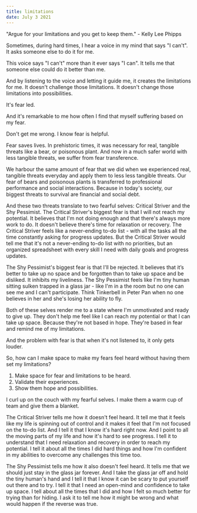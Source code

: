 ```yaml
---
title: limitations
date: July 3 2021
---
```


"Argue for your limitations and you get to keep them." - Kelly Lee Phipps

Sometimes, during hard times, I hear a voice in my mind that says "I can't". It asks someone else to do it for me. 

This voice says "I can't" more than it ever says "I can". It tells me that someone else could do it better than me. 

And by listening to the voice and letting it guide me, it creates the limitations for me. It doesn't challenge those limitations. It doesn't change those limitations into possibilities. 

It's fear led. 

And it's remarkable to me how often I find that myself suffering based on my fear. 

Don't get me wrong. I know fear is helpful. 

Fear saves lives. In prehistoric times, it was necessary for real, tangible threats like a bear, or poisonous plant. And now in a much safer world with less tangible threats, we suffer from fear transference.

We harbour the same amount of fear that we did when we experienced real, tangible threats everyday and apply them to less less tangible threats. Our fear of bears and poisonous plants is transferred to professional performance and social interactions. Because in today's society, our biggest threats to survival are financial and social debt. 

And these two threats translate to two fearful selves: Critical Striver and the Shy Pessimist. The Critical Striver's biggest fear is that I will not reach my potential. It believes that I'm not doing enough and that there's always more work to do. It doesn't believe there's time for relaxation or recovery. The Critical Striver feels like a never-ending to-do list - with all the tasks all the time constantly asking for progress updates. But the Critical Striver would tell me that it's not a never-ending to-do list with no priorities, but an organized spreadsheet with every skill I need with daily goals and progress updates.

The Shy Pessimist's biggest fear is that I'll be rejected. It believes that it’s better to take up no space and be forgotten than to take up space and be disliked. It inhibits my liveliness. The Shy Pessimist feels like I'm tiny human sitting sulken trapped in a glass jar - like I'm in a the room but no one can see me and I can't participate. Think Tinkerbell in Peter Pan when no one believes in her and she's losing her ability to fly.

Both of these selves render me to a state where I'm unmotivated and ready to give up. They don't help me feel like I can reach my potential or that I can take up space. Because they're not based in hope. They're based in fear and remind me of my limitations.

And the problem with fear is that when it's not listened to, it only gets louder.

So, how can I make space to make my fears feel heard without having them set my limitations?

1. Make space for fear and limitations to be heard.
2. Validate their experiences. 
3. Show them hope and possibilities.

I curl up on the couch with my fearful selves. I make them a warm cup of team and give them a blanket. 

The Critical Striver tells me how it doesn't feel heard. It tell me that it feels like my life is spinning out of control and it makes it feel that I'm not focused on the to-do list. And I tell it that I know it's hard right now. And I point to all the moving parts of my life and how it's hard to see progress. I tell it to understand that I need relaxation and recovery in order to reach my potential. I tell it about all the times I did hard things and how I'm confident in my abilities to overcome any challenges this time too.

The Shy Pessimist tells me how it also doesn't feel heard. It tells me that we should just stay in the glass jar forever. And I take the glass jar off and hold the tiny human's hand and I tell it that I know it can be scary to put yourself out there and to try. I tell it that I need an open-mind and confidence to take up space. I tell about all the times that I did and how I felt so much better for trying than for hiding. I ask it to tell me how it might be wrong and what would happen if the reverse was true. 